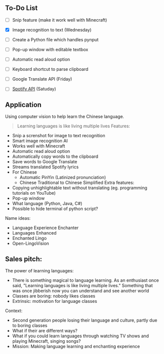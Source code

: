 ## To-Do List
- [ ] Snip feature (make it work well with Minecraft)
- [x] Image recognition to text (Wednesday)
- [ ] Create a Python file which handles pynput
- [ ] Pop-up window with editable textbox
- [ ] Automatic read aloud option
- [ ] Keyboard shortcut to parse clipboard
- [ ] Google Translate API (Friday)
- [ ] [Spotify API](https://youtu.be/c5sWvP9h3s8) (Satuday)


## Application
Using computer vision to help learn the Chinese language.
> Learning languages is like living multiple lives
Features:
- Snip a screnshot for image to text recognition
- Smart image recognition AI
- Works well with Minecraft
- Automatic read aloud option
- Automatically copy words to the clipboard
- Save words to Google Translate
- Streams translated Spotify lyrics
- For Chinese
    - Automatic PinYin (Latinized pronunciation)
    - Chinese Traditional to Chinese Simplified
Extra features:
- Copying unhighlightable text without translating (eg. programming tutorials on YouTube)
- Pop-up window
- What language (Python, Java, C#)
- Possible to hide terminal of python script?


Name ideas:
- Language Experience Enchanter
- Languages Enhanced
- Enchanted Lingo
- Open-LingoVision



## Sales pitch:
The power of learning languages:
- There is something magical to language learning. As an enthusiast once said, "Learning languages is like living multiple lives." Something that was once jibberish now you
can understand and see another world
- Classes are boring: nobody likes classes
- Extrinsic: motivation for language classes

Context:
- Second generation people losing their language and culture, partly due to boring classes
- What if their are different ways?
- What if you could learn languages through watching TV shows and playing Minecraft, singing songs?
- Mission: Making language learning and enchanting experience

